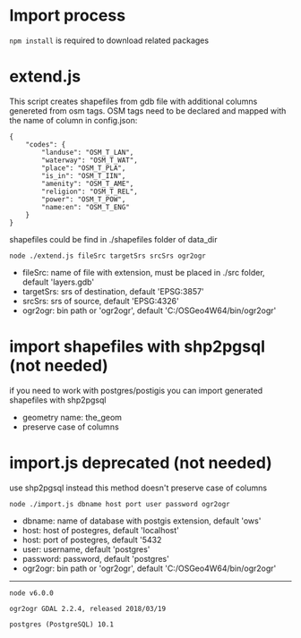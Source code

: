 
# Import process

`npm install` is required to download related packages

# extend.js
This script creates shapefiles from gdb file with additional columns genereted from osm tags.
OSM tags need to be declared and mapped with the name of column in config.json:

```
{
    "codes": {
        "landuse": "OSM_T_LAN",
        "waterway": "OSM_T_WAT",
        "place": "OSM_T_PLA",
        "is_in": "OSM_T_IIN",
        "amenity": "OSM_T_AME",
        "religion": "OSM_T_REL",
        "power": "OSM_T_POW",
        "name:en": "OSM_T_ENG"
    }
}
```
shapefiles could be find in ./shapefiles folder of data_dir

```
node ./extend.js fileSrc targetSrs srcSrs ogr2ogr
```
- fileSrc: name of file with extension, must be placed in ./src folder, default 'layers.gdb'
- targetSrs: srs of destination, default 'EPSG:3857'
- srcSrs: srs of source, default 'EPSG:4326'
- ogr2ogr: bin path or 'ogr2ogr', default 'C:/OSGeo4W64/bin/ogr2ogr'

# import shapefiles with shp2pgsql (not needed)
if you need to work with postgres/postigis you can import generated shapefiles with shp2pgsql
- geometry name: the_geom
- preserve case of columns

# import.js deprecated (not needed)
use shp2pgsql instead this method doesn't preserve case of columns
```
node ./import.js dbname host port user password ogr2ogr
```
- dbname: name of database with postgis extension, default 'ows'
- host: host of postegres, default 'localhost'
- host: port of postegres, default '5432
- user: username, default 'postgres'
- password: password, default 'postgres'
- ogr2ogr: bin path or 'ogr2ogr', default 'C:/OSGeo4W64/bin/ogr2ogr'
---
`node v6.0.0`

`ogr2ogr GDAL 2.2.4, released 2018/03/19`

`postgres (PostgreSQL) 10.1`